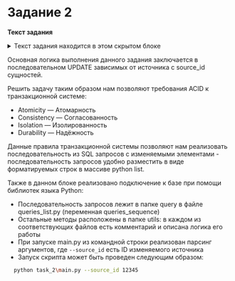 # Задание 2

**Текст задания**
<details>
  <summary>Текст задания находится в этом скрытом блоке</summary>

  2. Каскадные изменения. Каким образом вы реализуете изменения в БД, когда какой-либо источник будет помечен is_deleted = 1, и все зависящие от него данные станут неактуальными и так же должны будут отмечены соответствующим флагом. Инструменты решения – на ваше усмотрение.
</details>

Основная логика выполнения данного задания заключается в последовательном UPDATE зависимых от источника с source_id сущностей.

Решить задачу таким образом нам позволяют требования ACID к транзакционной системе:
* Atomicity — Атомарность
* Consistency — Согласованность
* Isolation — Изолированность
* Durability — Надёжность

Данные правила транзакционной системы позволяют нам реализовать последовательность из SQL запросов с изменяемыми элементами - последовательность запросов удобно разместить в виде форматируемых строк в массиве python list.

Также в данном блоке реализовано подключение к базе при помощи библиотек языка Python:
* Последовательность запросов лежит в папке query в файле queries_list.py (переменная queries_sequence)
* Остальные методы расположены в папке utils: в каждом из соответствующих файлов есть комментарий и описана логика его работы
* При запуске main.py из командной строки реализован парсинг аргументов, где `--source_id` есть ID изменяемого источника
* Запуск скрипта может быть проведен следующим образом:
```bash
  python task_2\main.py --source_id 12345
```
